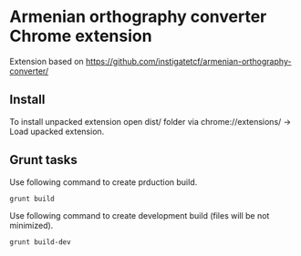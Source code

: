 # Armenian orthography converter Chrome extension

Extension based on https://github.com/instigatetcf/armenian-orthography-converter/

## Install

To install unpacked extension open dist/ folder via chrome://extensions/ -> Load upacked extension.

## Grunt tasks

Use following command to create prduction build.

    grunt build

Use following command to create development build (files will be not minimized).

    grunt build-dev
